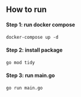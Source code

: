 ## How to run
#### Step 1: run docker compose
```
docker-compose up -d
```
#### Step 2: install package
```
go mod tidy
```
#### Step 3: run main.go
```
go run main.go
```